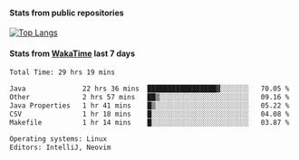 #### Stats from public repositories

[![Top Langs](https://github-readme-stats.vercel.app/api/top-langs/?username=hyoghurt&layout=compact&exclude_repo=multiserver,docker_compose&langs_count=6)](https://github.com/anuraghazra/github-readme-stats)

#### Stats from [WakaTime](https://wakatime.com/@hyoghurt) last 7 days
<!--START_SECTION:waka-->

```txt
Total Time: 29 hrs 19 mins

Java              22 hrs 36 mins  █████████████████▓░░░░░░░   70.05 %
Other             2 hrs 57 mins   ██▒░░░░░░░░░░░░░░░░░░░░░░   09.16 %
Java Properties   1 hr 41 mins    █▒░░░░░░░░░░░░░░░░░░░░░░░   05.22 %
CSV               1 hr 18 mins    █░░░░░░░░░░░░░░░░░░░░░░░░   04.08 %
Makefile          1 hr 14 mins    █░░░░░░░░░░░░░░░░░░░░░░░░   03.87 %

Operating systems: Linux
Editors: IntelliJ, Neovim
```

<!--END_SECTION:waka-->
